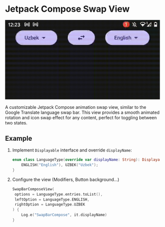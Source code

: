# Jetpack Compose Swap View

![Demo GIF](https://github.com/YKuvonchbek/SwapBarComposeExample/blob/main/demo.gif)

A customizable Jetpack Compose animation swap view, similar to the Google Translate language swap bar. This view provides a smooth animated rotation and icon swap effect for any content, perfect for toggling between two states.

## Example

1. Implement `Displayable` interface and override `displayName`:
   ```kotlin
   enum class LanguageType(override var displayName: String): Displayable {
       ENGLISH("English"), UZBEK("Uzbek");
   }
2. Configure the view (Modifiers, Button background...)
   ```kotlin
   SwapBarComposeView(
    options = LanguageType.entries.toList(),
    leftOption = LanguageType.ENGLISH,
    rightOption = LanguageType.UZBEK
   ) {
       Log.e("SwapBarCompose", it.displayName)
   }
